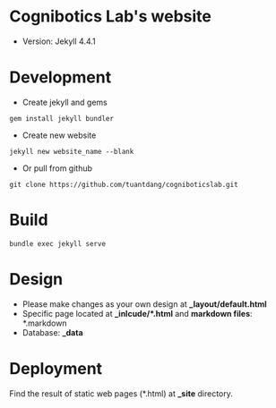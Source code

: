 # Cognibotics Lab's website

- Version: Jekyll 4.4.1

# Development
- Create jekyll and gems
``` shell
gem install jekyll bundler
```

- Create new website
``` shell
jekyll new website_name --blank
```

- Or pull from github
``` shell
git clone https://github.com/tuantdang/cogniboticslab.git
```

# Build
``` shell
bundle exec jekyll serve
```

# Design
- Please make changes as your own design at **_layout/default.html**
- Specific page located at **_inlcude/*.html** and **markdown files**: *.markdown
- Database: **_data**


# Deployment
Find the result of static web pages (*.html) at **_site** directory.